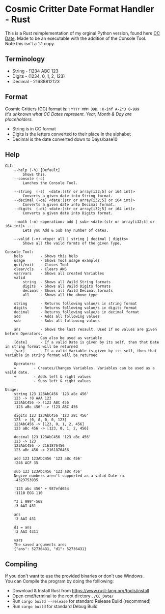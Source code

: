 # Cosmic Critter Date Format Handler - Rust

This is a Rust reimplementation of my orginal Python version, found here [CC Date](https://github.com/blob1807/cc_date). Made to be an executable with the addition of the Console Tool.   
Note this isn't a 1:1 copy.

## Terminology
* String   - !1234 ABC 123
* Digits   - (1234, 0, 1, 2, 123)
* Decimal  - 21688812123

## Format
Cosmic Critters (CC) format is: `!YYYY MMM DDD`, `!0-inf A-Z*3 0-999`  
*It's unknown what CC Dates represent. Year, Month & Day are placeholders.*
* String is in CC format
* Digits is the letters converted to their place in the alphabet
* Decimal is the date converted down to Days/base10

## Help
```
CLI:
    --help (-h) [Default]
        Shows this.
    --console (-c)
        Lanches the Console Tool.

    --string  (-s)  <date:(str or array[i32;5] or i64 int)>
        Converts a given date into String format.
    --decimal (-de) <date:(str or array[i32;5] or i64 int)>
        Converts a given date into Decimal format.
    --digits  (-di) <date:(str or array[i32;5] or i64 int)>
        Converts a given date into Digits format.

    --math (-m) <operation: add | sub> <date:(str or array[i32;5] or i64 int)> ...
        Lets you Add & Sub any number of dates.

    --valid (-v) <type: all | string | decimal | digits>
        Shows all the vaild formts of the given Type.

Console Tool:
    help        - Shows this help
    usage       - Shows Tool usage examples
    quit/exit   - Closes Tool
    clear/cls   - Clears ANS
    var/vars    - Shows all created Variables
    valid       
        string  - Shows all Vaild String formats
        digits  - Shows all Vaild Digits formats
        decimal - Shows all Vaild Decimal formats
        all     - Shows all the above type

    string      - Returns following value/s in string format
    digits      - Returns following value/s in digits format
    decimal     - Returns following value/s in decimal format
    add         - Adds all following values
    sub         - Subs all following values

    ans         - Shows the last resault. Used if no values are given before Operators. 
                Can also be used as variable
    [date]      - If a valid Date is given by its self, then that Date in string format will be returned
    [var]       - If a valid Variable is given by its self, then that Variable in string format will be returned

    Operators:
    =        - Creates/Changes Variables. Variables can be used as a vaild date.
    +        - Adds left & right values
    -        - Subs left & right values

Usage:
    string 123 123AbC456 '123 aBc 456'
    123 -> !0 AAA 123        
    123AbC456 -> !123 ABC 456
    '123 aBc 456' -> !123 ABC 456

    digits 123 123AbC456 '123 aBc 456'
    123 -> [0, 0, 0, 0, 123]
    123AbC456 -> [123, 0, 1, 2, 456]
    123 aBc 456 -> [123, 0, 1, 2, 456]

    decimal 123 123AbC456 '123 aBc 456'
    123 -> 123
    123AbC456 -> 2161876456
    123 aBc 456 -> 2161876456

    add 123 123AbC456 '123 aBc 456'
    !246 ACF 35

    sub 123 123AbC456 '123 aBc 456' 
    Negive numbers aren't supported as a valid Date rn.
    -4323753035

    '123 abc 456' + 987efd654
    !1110 EGG 110

    "3 i 999"-568
    !3 AAI 431

    ans
    !3 AAI 431

    d1 = ans
    !3 AAI 4311

    vars
    The saved arguments are:
    {"ans": 52736431, "d1": 52736431}
```

## Compiling
If you don't want to use the provided binaries or don't use Windows.  
You can Compile the program by doing the folllowing:  
* Download & Install Rust from https://www.rust-lang.org/tools/install  
* Open cmd/terminal to the root dirctory `./CC_Date/`  
* Run `cargo build --release` for standard Release Build (recommned)  
* Run `cargo build` for standard Debug Build